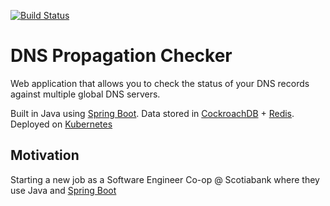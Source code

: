 
[![Build Status](https://app.travis-ci.com/ConnorJarvis/dnschecker.svg?branch=main)](https://app.travis-ci.com/ConnorJarvis/dnschecker)
# DNS Propagation Checker
 
Web application that allows you to check the status of your DNS records against multiple global DNS servers. 

Built in Java using [Spring Boot](https://spring.io/projects/spring-boot). Data stored in [CockroachDB](https://www.cockroachlabs.com/) + [Redis](https://redis.io/). Deployed on [Kubernetes](https://kubernetes.io/)


## Motivation

Starting a new job as a Software Engineer Co-op @ Scotiabank where they use Java and [Spring Boot](https://spring.io/projects/spring-boot)